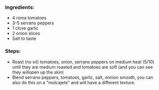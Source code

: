 ### Ingredients:

* 4 roma tomatoes
* 3-5 serrano peppers
* 1 clove garlic
* 2 onion slices
* Salt to taste

### Steps:

- Roast (no oil) tomatoes, onion, serrano peppers on medium heat (5/10) until they are medium roasted and tomatoes are soft (and you can see they willopen up the skin)
- Blend serrano peppers, tomatoes, garlic, salt, onnion smooth, you can also do this on a "molcajete" and will have a different texture.

